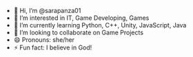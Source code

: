- 👋 Hi, I’m @sarapanza01
- 👀 I’m interested in IT, Game Developing, Games
- 🌱 I’m currently learning Python, C++, Unity, JavaScript, Java
- 💞️ I’m looking to collaborate on Game Projects
- 😄 Pronouns: she/her
- ⚡ Fun fact: I believe in God!

<!---
sarapanza01/sarapanza01 is a ✨ special ✨ repository because its `README.md` (this file) appears on your GitHub profile.
You can click the Preview link to take a look at your changes.
--->
